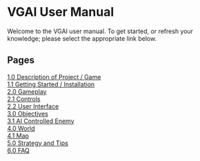 # VGAI User Manual 

Welcome to the VGAI user manual. To get started, or refresh your knowledge; please select the appropriate link below.


## Pages
[1.0 Description of Project / Game](https://github.com/krusesw/SeniorDesign/blob/master/13%20-%20User%20Documentation%20Game%20Manual/Manual%20Pages/manualDescription.md)\
[1.1 Getting Started / Installation](https://github.com/krusesw/SeniorDesign/blob/master/13%20-%20User%20Documentation%20Game%20Manual/Manual%20Pages/manualGettingStarted.md)\
[2.0 Gameplay](https://github.com/krusesw/SeniorDesign/blob/master/13%20-%20User%20Documentation%20Game%20Manual/Manual%20Pages/manualGameplay.md)\
[2.1 Controls](https://github.com/krusesw/SeniorDesign/blob/master/13%20-%20User%20Documentation%20Game%20Manual/Manual%20Pages/manualControls.md)\
[2.2 User Interface](https://github.com/krusesw/SeniorDesign/blob/master/13%20-%20User%20Documentation%20Game%20Manual/Manual%20Pages/manualUI.md)\
[3.0 Objectives](https://github.com/krusesw/SeniorDesign/blob/master/13%20-%20User%20Documentation%20Game%20Manual/Manual%20Pages/manualObjectives.md)\
[3.1 AI Controlled Enemy](https://github.com/krusesw/SeniorDesign/blob/master/13%20-%20User%20Documentation%20Game%20Manual/Manual%20Pages/AIControlledEnemy.md)\
[4.0 World](https://github.com/krusesw/SeniorDesign/blob/master/13%20-%20User%20Documentation%20Game%20Manual/Manual%20Pages/manualWorld.md)\
[4.1 Map](https://github.com/krusesw/SeniorDesign/blob/master/13%20-%20User%20Documentation%20Game%20Manual/Manual%20Pages/manualMap.md)\
[5.0 Strategy and Tips](https://github.com/krusesw/SeniorDesign/blob/master/13%20-%20User%20Documentation%20Game%20Manual/Manual%20Pages/manualStrategy.md)\
[6.0 FAQ](https://github.com/krusesw/SeniorDesign/blob/master/13%20-%20User%20Documentation%20Game%20Manual/Manual%20Pages/manualFAQ.md)
 
